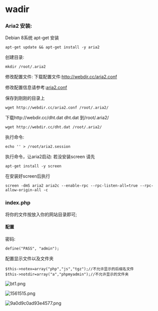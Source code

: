 # wadir



### Aria2 安装:

Debian 8系统 apt-get 安装
 
``` 
apt-get update && apt-get install -y aria2 
```

创建目录: 

```
mkdir /root/.aria2 
```

修改配置文件: 下载配置文件:http://webdir.cc/aria2.conf 

修改配置信息请参考:<a href="http://aria2c.com/usage.html">aria2.conf</a>

保存到刚刚的目录上 

```
wget http://webdir.cc/aria2.conf /root/.aria2/ 
```

下载http://webdir.cc/dht.dat dht.dat 到/root/.aria2/ 
```
wget http://webdir.cc/dht.dat /root/.aria2/ 
```
执行命令: 
```
echo '' > /root/aria2.session 
```
执行命令，让aria2启动: 
若没安装screen 请先
```
apt-get install -y screen 
```

在安装好screen后执行
```
screen -dmS aria2 aria2c --enable-rpc --rpc-listen-all=true --rpc-allow-origin-all -c 
```

### index.php

将你的文件按放入你的网站目录即可;


#### 配置
密码:
```
define("PASS", "admin");
```
配置显示文件以及文件夹
```
$this->notex=array("php","js","tgz");//不允许显示的后缀名文件
$this->notdir=array("a","phpmyadmin");//不允许显示的文件夹
```

![bt1.png](http://inory.net/images/2016/12/26/bt1.png)



![1561515.png](http://inory.net/images/2017/01/03/1561515.png)


![9a0d9c0ad93e4577.png](http://inory.net/images/2016/12/22/9a0d9c0ad93e4577.png)



